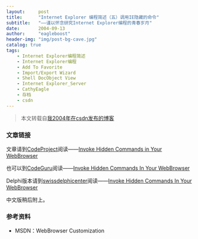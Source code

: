 ```yaml
---
layout:     post
title:      "Internet Explorer 编程简述（五）调用IE隐藏的命令"
subtitle:   "——谨以怀念研究Internet Explorer编程的青春岁月"
date:       2004-09-13
author:     "eagleboost"
header-img: "img/post-bg-cave.jpg"
catalog: true
tags:
    - Internet Explorer编程简述
    - Internet Explorer编程
    - Add To Favorite
    - Import/Export Wizard
    - Shell DocObject View
    - Internet Explorer_Server
    - CathyEagle
    - 存档
    - csdn
---
```


> 本文转载自[我2004年在csdn发布的博客](https://blog.csdn.net/CathyEagle/article/details/102843)

### 文章链接

文章请到[CodeProject](http://www.codeproject.com)阅读——[Invoke Hidden Commands in Your WebBrowser](http://www.codeproject.com/shell/InvokeIEHiddenCommand.asp)

也可以到[CodeGuru](http://www.codeguru.com)阅读——[Invoke Hidden Commands In Your WebBrowser](http://www.codeguru.com/Cpp/I-N/ieprogram/openfaq/article.php/c8163)

Delphi版本请到[swissdelphicenter](http://www.swissdelphicenter.ch/en/index.php)阅读——[Invoke Hidden Commands In Your WebBrowser](https://www.swissdelphicenter.ch/en/showcode.php?id=2231)

中文版稍后附上。
 
### 参考资料

+ MSDN：WebBrowser Customization